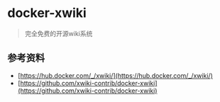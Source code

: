 # docker-xwiki

> 完全免费的开源wiki系统

## 参考资料

- [https://hub.docker.com/_/xwiki/](https://hub.docker.com/_/xwiki/)
- [https://github.com/xwiki-contrib/docker-xwiki](https://github.com/xwiki-contrib/docker-xwiki)